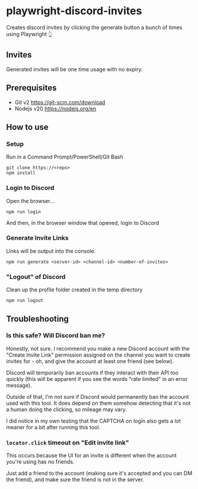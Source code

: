 # playwright-discord-invites

Creates discord invites by clicking the generate button a bunch of times using Playwright 👆

## Invites

Generated invites will be one time usage with no expiry.

## Prerequisites

- Git v2 https://git-scm.com/download
- Nodejs v20 https://nodejs.org/en

## How to use

### Setup

Run in a Command Prompt/PowerShell/Git Bash

```
git clone https://<repo>
npm install
```

### Login to Discord

Open the browser...

```
npm run login
```

And then, in the browser window that opened, login to Discord

### Generate Invite Links

Links will be output into the console.

```
npm run generate <server-id> <channel-id> <number-of-invites>
```

### "Logout" of Discord

Clean up the profile folder created in the temp directory

```
npm run logout
```

## Troubleshooting

### Is this safe? Will Discord ban me?

Honestly, not sure. I recommend you make a new Discord account with the "Create Invite Link" permission assigned on the channel you want to create invites for - oh, and give the account at least one friend (see below).

Discord will temporarily ban accounts if they interact with their API too quickly (this will be apparent if you see the words "rate limited" in an error message).

Outside of that, I'm not sure if Discord would permanently ban the account used with this tool. It does depend on them somehow detecting that it's not a human doing the clicking, so mileage may vary.

I did notice in my own testing that the CAPTCHA on login also gets a lot meaner for a bit after running this tool.

### `locator.click` timeout on "Edit invite link"

This occurs because the UI for an invite is different when the account you're using has no friends.

Just add a friend to the account (making sure it's accepted and you can DM the friend), and make sure the friend is not in the server.
